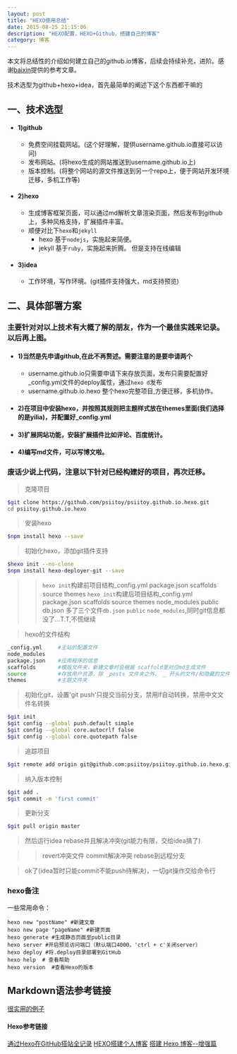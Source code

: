 ```yaml
---
layout: post
title: "HEXO使用总结"
date: 2015-08-25 21:15:06 
description: "HEXO配置，HEXO+Github，搭建自己的博客"
category: 博客
---
```


本文将总结性的介绍如何建立自己的github.io博客，后续会持续补充，进阶。感谢[baixin](https://baixin.io)提供的参考文章。


<!--more-->

技术选型为github+hexo+idea，首先最简单的阐述下这个东西都干嘛的
## 一、技术选型

* #### 1)github
    *   免费空间挂载网站。(这个好理解，提供username.github.io直接可以访问)
    *   发布网站。(将hexo生成的网站推送到username.github.io上)
    *   版本控制。(将整个网站的源文件推送到另一个repo上，便于网站开发环境迁移，多机工作等)


* #### 2)hexo
    *   生成博客框架页面，可以通过md解析文章渲染页面，然后发布到github上，多种风格支持，扩展插件丰富。
    *   顺便对比下`hexo`和`jekyll`
        *   hexo 基于`nodejs`，实施起来简便。
        *   jekyll 基于`ruby`，实施起来折腾。 但是支持在线编辑
      
              
* #### 3)idea
    *   工作环境，写作环境。(git插件支持强大，md支持预览)
 
 
## 二、具体部署方案
### 主要针对对以上技术有大概了解的朋友，作为一个最佳实践来记录。以后再上图。
    
* #### 1)当然是先申请github,在此不再赘述。需要注意的是要申请两个
    *   username.github.io只需要申请下来存放页面，发布只需要配置好_config.yml文件的deploy属性，通过`hexo d`发布
    *   username.github.io.hexo 整个hexo完整项目,方便迁移，多机协作。 
        
* #### 2)在项目中安装hexo，并按照其规则把主题样式放在themes里面(我们选择的是yilia)，并配置好_config.yml

* #### 3)扩展网站功能，安装扩展插件比如评论、百度统计。

* #### 4)编写md文件，可以写博文啦。

### 废话少说上代码，注意以下针对已经构建好的项目，再次迁移。

>   克隆项目

```bash
$git clone https://github.com/psiitoy/psiitoy.github.io.hexo.git
cd psiitoy.github.io.hexo
```


>   安装hexo

```bash
$npm install hexo --save


```


>   初始化hexo，添加git插件支持

```bash
$hexo init --no-clone
$npm install hexo-deployer-git --save

```


>>  `hexo init`构建前项目结构_config.yml  package.json  scaffolds  source  themes
>>  `hexo init`构建后项目结构_config.yml  package.json  scaffolds  source  themes  node_modules  public   db.json
>>  多了三个文件`db.json` `public` `node_modules`,同时git信息都没了...T.T,不慌继续


>   hexo的文件结构

```bash
_config.yml     #主站的配置文件
node_modules  
package.json    #应用程序的信息
scaffolds       #模版文件夹，新建文章时会根据 scaffold里对应md生成文件
source          #存放用户资源，除 _posts 文件夹之外， _ 开头的文件/和隐藏的文件将会被忽略
themes          #主题文件夹

```


>   初始化git，设置'git push'只提交当前分支，禁用lf自动转换，禁用中文文件名转换

```bash
$git init
$git config --global push.default simple
$git config --global core.autocrlf false
$git config --global core.quotepath false

```


>   追踪项目

```bash
$git remote add origin git@github.com:psiitoy/psiitoy.github.io.hexo.git

```


>   纳入版本控制

```bash
$git add .
$git commit -m 'first commit'

```


>   更新分支

```bash
$git pull origin master

```


>   然后运行idea rebase并且解决冲突(git能力有限，交给idea搞了)

>>  revert冲突文件
>>  commit解决冲突
>>  rebase到远程分支


>   ok了(idea暂时只能commit不能push待解决)，一切git操作交给命令行


### hexo备注 

一些常用命令：

	hexo new "postName" #新建文章
	hexo new page "pageName" #新建页面
	hexo generate #生成静态页面至public目录
	hexo server #开启预览访问端口（默认端口4000，'ctrl + c'关闭server）
	hexo deploy #将.deploy目录部署到GitHub
	hexo help  # 查看帮助
	hexo version  #查看Hexo的版本

	
## Markdown语法参考链接
[很实用的例子](https://www.zybuluo.com/mdeditor)


#### Hexo参考链接
[通过Hexo在GitHub搭站全记录](https://anonymalias.github.io/2016/01/14/hexo-construct-homepage/)
[HEXO搭建个人博客](http://baixin.io/2015/08/HEXO%E6%90%AD%E5%BB%BA%E4%B8%AA%E4%BA%BA%E5%8D%9A%E5%AE%A2/)
[搭建 Hexo 博客--增强篇](http://www.jianshu.com/p/2640561e96f8)
